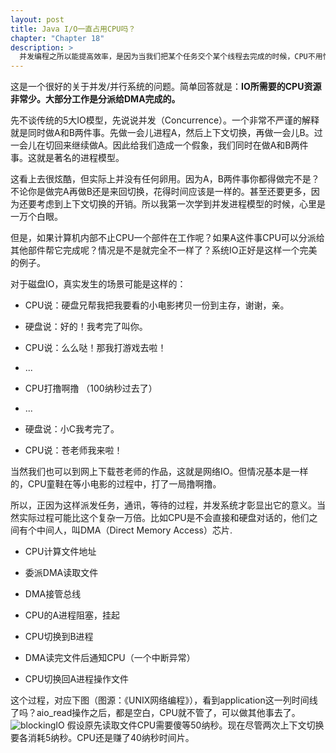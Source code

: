 ```yaml
---
layout: post
title: Java I/O一直占用CPU吗？
chapter: "Chapter 18"
description: >
  并发编程之所以能提高效率，是因为当我们把某个任务交个某个线程去完成的时候，CPU不用忙等在哪儿，而是可以去完成一些其他任务。但对于一组同样是CPU密集型的任务，并发并不能节省时间，反而增加了上下文切换的任务。因此，如果IO任务一直占用CPU的话，像读取或写入本地文件这样的任务使用并发模型就没有意义了。所以IO是否一直占用CPU其实是关系到众多IO模型本身合理性的很有意思的问题。
---
```


这是一个很好的关于并发/并行系统的问题。简单回答就是：**IO所需要的CPU资源非常少。大部分工作是分派给DMA完成的。**

先不谈传统的5大IO模型，先说说并发（Concurrence）。一个非常不严谨的解释就是同时做A和B两件事。先做一会儿进程A，然后上下文切换，再做一会儿B。过一会儿在切回来继续做A。因此给我们造成一个假象，我们同时在做A和B两件事。这就是著名的进程模型。

这看上去很炫酷，但实际上并没有任何卵用。因为A，B两件事你都得做完不是？不论你是做完A再做B还是来回切换，花得时间应该是一样的。甚至还要更多，因为还要考虑到上下文切换的开销。所以我第一次学到并发进程模型的时候，心里是一万个白眼。

但是，如果计算机内部不止CPU一个部件在工作呢？如果A这件事CPU可以分派给其他部件帮它完成呢？情况是不是就完全不一样了？系统IO正好是这样一个完美的例子。

对于磁盘IO，真实发生的场景可能是这样的：

* CPU说：硬盘兄帮我把我要看的小电影拷贝一份到主存，谢谢，亲。

* 硬盘说：好的！我考完了叫你。

* CPU说：么么哒！那我打游戏去啦！

* ...

* CPU打撸啊撸 （100纳秒过去了）

* ...

* 硬盘说：小C我考完了。

* CPU说：苍老师我来啦！

当然我们也可以到网上下载苍老师的作品，这就是网络IO。但情况基本是一样的，CPU童鞋在等小电影的过程中，打了一局撸啊撸。

所以，正因为这样派发任务，通讯，等待的过程，并发系统才彰显出它的意义。当然实际过程可能比这个复杂一万倍。比如CPU是不会直接和硬盘对话的，他们之间有个中间人，叫DMA（Direct Memory Access）芯片.

* CPU计算文件地址

* 委派DMA读取文件

* DMA接管总线

* CPU的A进程阻塞，挂起

* CPU切换到B进程

* DMA读完文件后通知CPU（一个中断异常）

* CPU切换回A进程操作文件

这个过程，对应下图（图源：《UNIX网络编程》），看到application这一列时间线了吗？aio_read操作之后，都是空白，CPU就不管了，可以做其他事去了。
![blockingIO](/jekyll_bootstrap_demo/uploads/tij4-18/blockingIO.png)
假设原先读取文件CPU需要傻等50纳秒。现在尽管两次上下文切换要各消耗5纳秒。CPU还是赚了40纳秒时间片。
